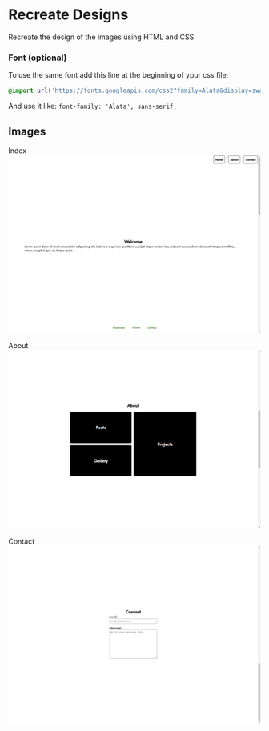 # Recreate Designs
Recreate the design of the images using HTML and CSS.

### Font (optional)
To use the same font add this line at the beginning of ypur css file:
```css
@import url('https://fonts.googleapis.com/css2?family=Alata&display=swap');
```

And use it like: `font-family: 'Alata', sans-serif;`

## Images

Index
![index](./images/index.png)

About
![about](./images/about.png)

Contact
![contact](./images/contact.png)
